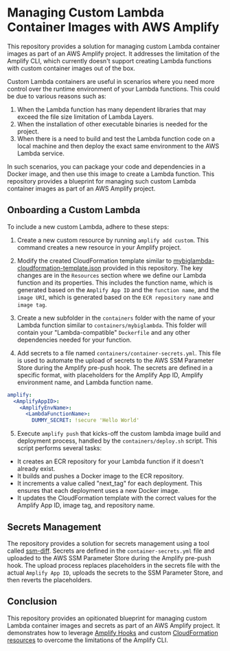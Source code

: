 # Managing Custom Lambda Container Images with AWS Amplify

This repository provides a solution for managing custom Lambda container images as part of an AWS Amplify project. It addresses the limitation of the Amplify CLI, which currently doesn't support creating Lambda functions with custom container images out of the box.

Custom Lambda containers are useful in scenarios where you need more control over the runtime environment of your Lambda functions. This could be due to various reasons such as:

1. When the Lambda function has many dependent libraries that may exceed the file size limitation of Lambda Layers.
2. When the installation of other executable binaries is needed for the project.
3. When there is a need to build and test the Lambda function code on a local machine and then deploy the exact same environment to the AWS Lambda service.

In such scenarios, you can package your code and dependencies in a Docker image, and then use this image to create a Lambda function. This repository provides a blueprint for managing such custom Lambda container images as part of an AWS Amplify project.


## Onboarding a Custom Lambda

To include a new custom Lambda, adhere to these steps:

1. Create a new custom resource by running `amplify add custom`. This command creates a new resource in your Amplify project.

2. Modify the created CloudFormation template similar to [mybiglambda-cloudformation-template.json](https://github.com/gbarany/amplify-lambda-container-images-example/blob/main/amplify/backend/custom/mybiglambda/mybiglambda-cloudformation-template.json) provided in this repository. The key changes are in the `Resources` section where we define our Lambda function and its properties. This includes the function name, which is generated based on the `Amplify App ID` and the `function name`, and the `image URI`, which is generated based on the `ECR repository name` and `image tag`.

3. Create a new subfolder in the `containers` folder with the name of your Lambda function similar to `containers/mybiglambda`. This folder will contain your "Lambda-compatible" `Dockerfile` and any other dependencies needed for your function.

4. Add secrets to a file named `containers/container-secrets.yml`. This file is used to automate the upload of secrets to the AWS SSM Parameter Store during the Amplify pre-push hook. The secrets are defined in a specific format, with placeholders for the Amplify App ID, Amplify environment name, and Lambda function name.

```yaml
amplify:
  <AmplifyAppID>:
    <AmplifyEnvName>:
      <LambdaFunctionName>:
        DUMMY_SECRET: !secure 'Hello World'
```


5. Execute `amplify push` that kicks-off the custom lambda image build and deployment process, handled by the `containers/deploy.sh` script. This script performs several tasks:
- It creates an ECR repository for your Lambda function if it doesn't already exist.
- It builds and pushes a Docker image to the ECR repository.
- It increments a value called "next_tag" for each deployment. This ensures that each deployment uses a new Docker image.
- It updates the CloudFormation template with the correct values for the Amplify App ID, image tag, and repository name.


## Secrets Management

The repository provides a solution for secrets management using a tool called [ssm-diff](https://github.com/runtheops/ssm-diff). Secrets are defined in the `container-secrets.yml` file and uploaded to the AWS SSM Parameter Store during the Amplify pre-push hook. The upload process replaces placeholders in the secrets file with the actual `Amplify App ID`, uploads the secrets to the SSM Parameter Store, and then reverts the placeholders.

## Conclusion
This repository provides an opitionated blueprint for managing custom Lambda container images and secrets as part of an AWS Amplify project. It demonstrates how to leverage [Amplify Hooks](https://docs.amplify.aws/cli/project/command-hooks/) and custom [CloudFormation resources](https://docs.amplify.aws/cli/custom/cloudformation/) to overcome the limitations of the Amplify CLI.